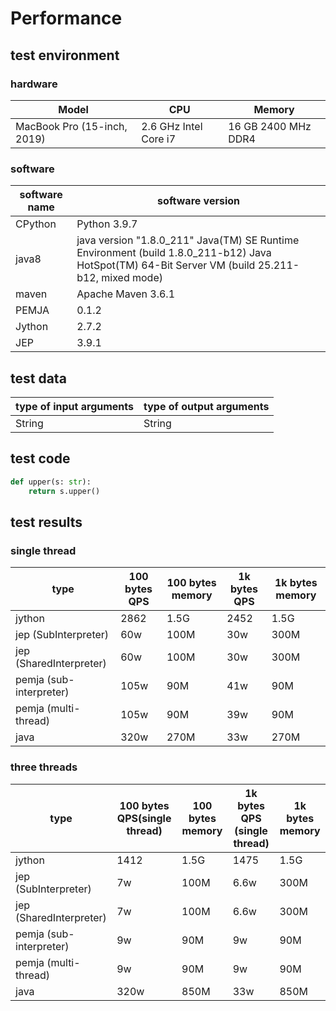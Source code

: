 # Performance
## test environment
### hardware
| Model	 | CPU	| Memory|
| -------|------| ------|
|MacBook Pro (15-inch, 2019)| 2.6 GHz Intel Core i7 | 16 GB 2400 MHz DDR4|

### software
| software name | software version|
| --------------| ----------------|
| CPython	| Python 3.9.7    |
| java8	        | java version "1.8.0_211" Java(TM) SE Runtime Environment (build 1.8.0_211-b12) Java HotSpot(TM) 64-Bit Server VM (build 25.211-b12, mixed mode) |
| maven	        | Apache Maven 3.6.1|
| PEMJA	        | 0.1.2 |
| Jython        | 2.7.2 |
| JEP           | 3.9.1 |

## test data
| type of input arguments| type of output arguments| 
| ---------------------- | ----------------------- |
| String | String |

## test code
```python
def upper(s: str):
    return s.upper()
```

## test results
### single thread
|type	| 100 bytes QPS | 100 bytes memory | 1k bytes QPS | 1k bytes memory
|-------| ----------------------| --------------------- | --------------------- | --------------------- |
|jython	                        | 2862	| 1.5G | 2452 | 1.5G |
|jep (SubInterpreter)	        | 60w	| 100M | 30w  | 300M |
|jep (SharedInterpreter)        | 60w   | 100M | 30w  | 300M |
|pemja (sub-interpreter)	| 105w	| 90M  | 41w  | 90M  |
|pemja (multi-thread)	        | 105w	| 90M  | 39w  | 90M  |
|java	| 320w	| 270M | 33w  | 270M |


### three threads
|type	| 100 bytes QPS(single thread) | 100 bytes memory | 1k bytes QPS (single thread) | 1k bytes memory
|-------| ----------------------| --------------------- | --------------------- | --------------------- |
|jython	                        | 1412	| 1.5G | 1475  | 1.5G |
|jep (SubInterpreter)	        | 7w	| 100M | 6.6w  | 300M |
|jep (SharedInterpreter)        | 7w    | 100M | 6.6w  | 300M |
|pemja (sub-interpreter)	| 9w	| 90M  | 9w    | 90M  |
|pemja (multi-thread)	        | 9w	| 90M  | 9w    | 90M  |
|java	| 320w	| 850M | 33w  | 850M |